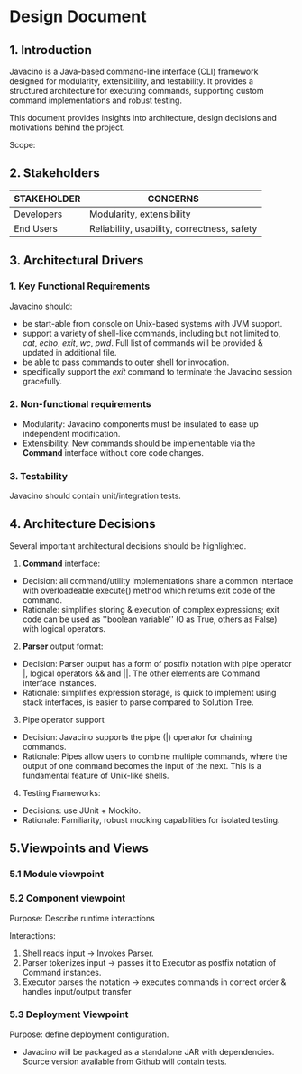 # Design Document

## 1. Introduction
Javacino is a Java-based command-line interface (CLI) framework designed for modularity, extensibility, and testability. It provides a structured architecture for executing commands, supporting custom command implementations and robust testing.

This document provides insights into architecture, design decisions and motivations behind the project.

Scope:

## 2. Stakeholders
| STAKEHOLDER | CONCERNS |
|-|-|
| Developers | Modularity, extensibility|
| End Users | Reliability, usability, correctness, safety|

## 3. Architectural Drivers
### 1. Key Functional Requirements
Javacino should:
* be start-able from console on Unix-based systems with JVM support.
* support a variety of shell-like commands, including but not limited to, _cat_, _echo_, _exit_, _wc_, _pwd_. Full list of commands will be provided & updated in additional file. 
* be able to pass commands to outer shell for invocation.
* specifically support the _exit_ command to terminate the Javacino session gracefully.

### 2. Non-functional requirements
* Modularity: Javacino components must be insulated to ease up independent modification.
* Extensibility: New commands should be implementable via the __Command__ interface without core code changes.

### 3. Testability
Javacino should contain unit/integration tests.

## 4. Architecture Decisions
Several important architectural decisions should be highlighted.

1. __Command__ interface:
* Decision: all command/utility implementations share a common interface with overloadeable execute() method which returns exit code of the command.
* Rationale: simplifies storing & execution of complex expressions; exit code can be used as ''boolean variable'' (0 as True, others as False) with logical operators.

2. __Parser__ output format:
* Decision: Parser output has a form of postfix notation with pipe operator |, logical operators && and ||. The other elements are Command interface instances.
* Rationale: simplifies expression storage, is quick to implement using stack interfaces, is easier to parse compared to Solution Tree.

3. Pipe operator support
* Decision: Javacino supports the pipe (|) operator for chaining commands.
* Rationale: Pipes allow users to combine multiple commands, where the output of one command becomes the input of the next. This is a fundamental feature of Unix-like shells. 

4. Testing Frameworks:
* Decisions: use JUnit + Mockito.
* Rationale: Familiarity, robust mocking capabilities for isolated testing.

## 5.Viewpoints and Views
### 5.1 Module viewpoint

### 5.2 Component viewpoint
Purpose: Describe runtime interactions
<!-- TODO: add pic -->

Interactions:
1. Shell reads input -> Invokes Parser.
2. Parser tokenizes input -> passes it to Executor as postfix notation of Command instances.
3. Executor parses the notation -> executes commands in correct order & handles input/output transfer

### 5.3 Deployment Viewpoint
Purpose: define deployment configuration.
* Javacino will be packaged as a standalone JAR with dependencies. Source version available from Github will contain tests.